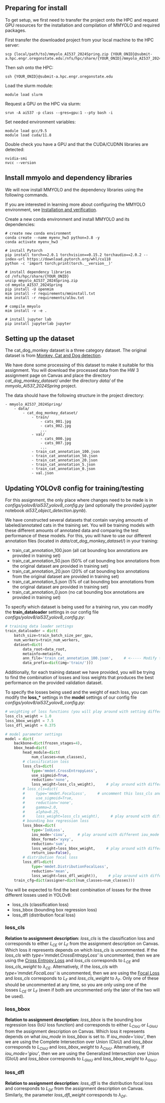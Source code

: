 ## Preparing for install
To get setup, we first need to transfer the project onto the HPC and request GPU resources for the installation and compilation of MMYOLO and required packages.

First transfer the downloaded project from your local machine to the HPC server:
```
scp {local/path/to}/mmyolo_AI537_2024Spring.zip {YOUR_ONID}@submit-a.hpc.engr.oregonstate.edu:/nfs/hpc/share/{YOUR_ONID}/mmyolo_AI537_2024Spring.zip
```

Then ssh onto the HPC:
```
ssh {YOUR_ONID}@submit-a.hpc.engr.oregonstate.edu
```

Load the slurm module:
```
module load slurm
```

Request a GPU on the HPC via slurm:
```
srun -A ai537 -p class --gres=gpu:1 --pty bash -i
```

Set needed environment variables:
```
module load gcc/9.5
module load cuda/11.8
```

Double check you have a GPU and that the CUDA/CUDNN libraries are detected:
```
nvidia-smi
nvcc --version
```


## Install mmyolo and dependency libraries
We will now install MMYOLO and the dependency libraries using the following commands.

If you are interested in learning more about configuring the MMYOLO environment, see [Installation and verification](https://mmyolo.readthedocs.io/en/latest/get_started/installation.html).

Create a new conda environment and install MMYOLO and its dependencies:
```shell
# create new conda environment
conda create --name myenv_hw3 python=3.8 -y
conda activate myenv_hw3

# install Pytorch
pip install torch==2.0.1 torchvision==0.15.2 torchaudio==2.0.2 --index-url https://download.pytorch.org/whl/cu118
python -c 'import torch;print(torch.__version__)'

# install dependency libraries
cd /nfs/hpc/share/{YOUR_ONID}
unzip mmyolo_AI537_2024Spring.zip
cd mmyolo_AI537_2024Spring
pip install -U openmim
mim install -r requirements/mminstall.txt
mim install -r requirements/albu.txt

# compile mmyolo
mim install -v -e .

# install jupyter lab
pip install jupyterlab jupyter
```


## Setting up the dataset
The cat_dog_monkey dataset is a three category dataset. The original dataset is from 
[Monkey, Cat and Dog detection](https://www.kaggle.com/datasets/tarunbisht11/yolo-animal-detection-small).

We have done some processing of this dataset to make it suitable for this assignment. You will download the processed data from the HW 3 assignment page on Canvas and place the directory _cat\_dog\_monkey\_dataset/_ under the directory _data/_ of the _mmyolo\_AI537\_2024Spring_ project. 

The data should have the following structure in the project directory:
```
- mmyolo_AI537_2024Spring/
    - data/
        - cat_dog_monkey_dataset/
            - train/
                - cats_001.jpg
                - cats_002.jpg
                ...
            - val/
                - cats_000.jpg
                - cats_007.jpg
                ...
            - train_cat_annotation_100.json
            - train_cat_annotation_50.json
            - train_cat_annotation_20.json
            - train_cat_annotation_5.json
            - train_cat_annotation_0.json
            - val.json
```

## Updating YOLOv8 config for training/testing
For this assignment, the only place where changes need to be made is in _configs/yolov8/ai537_yolov8_config.py_ (and optionally the provided juypter notebook _ai537_object_detection.ipynb_).

We have constructed several datasets that contain varying amounts of labeled/annotated cats in the training set. You will be training models with these different amounts of annotated data and comparing the test performance of these models. For this, you will have to use our different annotation files (located in _data/cat_dog_monkey_dataset/_) in your training:
- train_cat_annotation_100.json (all cat bounding box annotations are provided in training set)
- train_cat_annotation_50.json (50% of cat bounding box annotations from the original dataset are provided in training set)
- train_cat_annotation_20.json (20% of cat bounding box annotations from the original dataset are provided in training set)
- train_cat_annotation_5.json (5% of cat bounding box annotations from the original dataset are provided in training set)
- train_cat_annotation_0.json (no cat bounding box annotations are provided in training set)

To specify which dataset is being used for a training run, you can modify the __train_dataloader__ settings in our config file _configs/yolov8/ai537_yolov8_config.py_:
```python
# training data loader settings
train_dataloader = dict(
    batch_size=train_batch_size_per_gpu,
    num_workers=train_num_workers,
    dataset=dict(
        data_root=data_root,
        metainfo=metainfo,
        ann_file='train_cat_annotation_100.json',     # <----- Modify this line with the different "train_cat_annotation_*.json" files
        data_prefix=dict(img='train/')))
```

Additionally, for each training dataset we have provided, you will be trying to find the combination of losses and loss weights that produces the best performance on the provided validation dataset.

To specify the losses being used and the weight of each loss, you can modify the __loss\_*__ settings in the __model__ settings of our config file _configs/yolov8/ai537_yolov8_config.py_:
```python
# weighting of loss functions (you will play around with setting different values for the losses here)
loss_cls_weight = 1.0
loss_bbox_weight = 7.5
loss_dfl_weight = 0.375

# model parameter settings
model = dict(
    backbone=dict(frozen_stages=4),
    bbox_head=dict(
        head_module=dict(
            num_classes=num_classes),
        # classification loss
        loss_cls=dict(
            type='mmdet.CrossEntropyLoss',
            use_sigmoid=True,
            reduction='none',
            loss_weight=loss_cls_weight),     # play around with different values for loss_cls_weight
        # loss_cls=dict(
        #     type='mmdet.FocalLoss',     # uncomment this loss_cls and comment out the one above to switch from Cross Entropy to Focal loss
        #     use_sigmoid=True,
        #     reduction='none',
        #     gamma=2.0,
        #     alpha=0.25,
        #     loss_weight=loss_cls_weight),     # play around with different values for loss_cls_weight
        # bounding box regression loss
        loss_bbox=dict(
            type='IoULoss',
            iou_mode='ciou',     # play around with different iou_mode = ['ciou' | 'giou']
            bbox_format='xyxy',
            reduction='sum',
            loss_weight=loss_bbox_weight,     # play around with different values for loss_bbox_weight
            return_iou=False),
        # distribution focal loss 
        loss_dfl=dict(
            type='mmdet.DistributionFocalLoss',
            reduction='mean',
            loss_weight=loss_dfl_weight)),     # play around with different values of loss_dfl_weight
    train_cfg=dict(assigner=dict(num_classes=num_classes)))
```

You will be expected to find the best combination of losses for the three different losses used in YOLOv8:
- loss_cls (classification loss)
- loss_bbox (bounding box regression loss)
- loss_dfl (distribution focal loss)

### loss_cls
__Relation to assignment description:__ _loss\_cls_ is the classification loss and corresponds to either $L_{CE}$ or $L_{F}$ from the assignment description on Canvas. Which loss it represents depends on which _loss\_cls_ is uncommented. If the _loss\_cls_ with _type='mmdet.CrossEntropyLoss'_ is uncommented, then we are using the [Cross Entropy Loss](https://mmdetection.readthedocs.io/en/v2.9.0/api.html#mmdet.models.losses.CrossEntropyLoss) and _loss\_cls_ corresponds to $L_{CE}$ and _loss\_cls\_weight_ to $\lambda_{CE}$. Alternatively, if the _loss\_cls_ with _type='mmdet.FocalLoss'_ is uncommented, then we are using the [Focal Loss](https://mmdetection.readthedocs.io/en/v2.9.0/api.html#mmdet.models.losses.FocalLoss) and _loss\_cls_ corresponds to $L_{F}$ and _loss\_cls\_weight_ to $\lambda_{F}$. Only one of these should be uncommented at any time, so you are only using one of the losses $L_{CE}$ or $L_{F}$ (even if both are uncommented only the later of the two will be used).

### loss_bbox
__Relation to assignment description:__ _loss\_bbox_ is the bounding box regression loss (IoU loss function) and corresponds to either $L_{CIoU}$ or $L_{GIoU}$ from the assignment description on Canvas. Which loss it represents depends on what _iou\_mode_ in _loss\_bbox_ is set to. If _iou\_mode='ciou'_, then we are using the Complete Intersection over Union (CIoU) and _loss\_bbox_ corresponds to $L_{CIoU}$ and _loss\_bbox\_weight_ to $\lambda_{CIoU}$. Alternatively, If _iou\_mode='giou'_, then we are using the Generalized Intersection over Union (GIoU) and _loss\_bbox_ corresponds to $L_{GIoU}$ and _loss\_bbox\_weight_ to $\lambda_{GIoU}$.

### loss_dfl
__Relation to assignment description:__  _loss\_dfl_ is the distribution focal loss and corresponds to $L_{DF}$ from the assignment description on Canvas. Similarly, the parameter _loss\_dfl\_weight_ corresponds to $\lambda_{DF}$.
